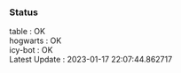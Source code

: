 ### Status


table : OK  
hogwarts : OK  
icy-bot : OK  
Latest Update : 2023-01-17 22:07:44.862717

